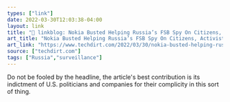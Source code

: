 ```yaml
---
types: ["link"]
date: 2022-03-30T12:03:38-04:00
layout: link
title: "🔗 linkblog: Nokia Busted Helping Russia’s FSB Spy On Citizens, Activists, Journalists | Techdirt'"
art_title: "Nokia Busted Helping Russia’s FSB Spy On Citizens, Activists, Journalists | Techdirt"
art_link: "https://www.techdirt.com/2022/03/30/nokia-busted-helping-russias-fsb-spy-on-citizens-activists-journalists/"
source: ["techdirt.com"]
tags: ["Russia","surveillance"]
---
```

Do not be fooled by the headline, the article's best contribution is its indictment of U.S. politicians and companies for their complicity in this sort of thing. 
